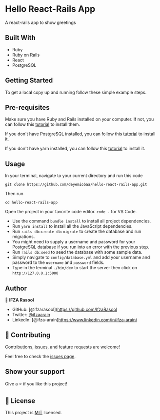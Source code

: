 # Hello React-Rails App

A react-rails app to show greetings

## Built With

- Ruby
- Ruby on Rails
- React
- PostgreSQL

## Getting Started

To get a local copy up and running follow these simple example steps.


## Pre-requisites
Make sure you have Ruby and Rails installed on your computer. If not, you can follow this [tutorial](https://guides.rubyonrails.org/getting_started.html#creating-a-new-rails-project) to install them.

If you don't have PostgreSQL installed, you can follow this [tutorial](https://www.postgresql.org/download/) to install it.

If you don't have yarn installed, you can follow this [tutorial](https://classic.yarnpkg.com/en/docs/install/#debian-stable) to install it.
  
## Usage
In your terminal, navigate to your current directory and run this code

`git clone https://github.com/deyemiobaa/hello-react-rails-app.git`

Then run

`cd hello-react-rails-app`

Open the project in your favorite code editor. `code .` for VS Code.

  - Use the command `bundle install` to install all project dependencies.
  - Run `yarn install` to install all the JavaScript dependencies.
  - Run `rails db:create db:migrate` to create the database and run migrations.
  - You might need to supply a username and password for your PostgreSQL database if you run into an error with the previous step.
  - Run `rails db:seed` to seed the database with some sample data.
  - Simply navigate to `config/database.yml` and add your username and password to the `username` and `password` fields.
  - Type in the terminal `./bin/dev` to start the server then click on `http://127.0.0.1:5000`
  


## Author

👤 **IFZA Rasool**
- GitHub: [@ifzarasool](https://github.com/IfzaRasool
- Twitter: [@ifzaarain](https://twitter.com/ifzaarain)
- LinkedIn: [@ifza-arain]https://www.linkedin.com/in/ifza-arain/

## 🤝 Contributing

Contributions, issues, and feature requests are welcome!

Feel free to check the [issues page](https://github.com/deyemiobaa/hello-react-rails-app/issues).


## Show your support

Give a ⭐️ if you like this project!

## 📝 License

This project is [MIT](LICENSE) licensed.
